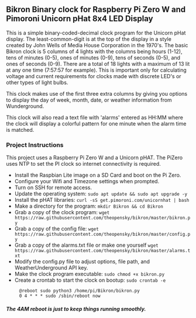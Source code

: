 ## **Bikron Binary clock for Raspberry Pi Zero W and Pimoroni Unicorn pHat 8x4 LED Display**

This is a simple binary-coded-decimal clock program for the Unicorn pHat display. The least-common-digit is at the top of the display in a style created by John Wells of Media House Corporation in the 1970's. The basic Bikron clock is 5 columns of 4 lights with the columns being hours (1-12), tens of minutes (0-5), ones of minutes (0-9), tens of seconds (0-5), and ones of seconds (0-9). There are a total of 18 lights with a maximum of 13 lit at any one time (7:57:57 for example). This is important only for calculating voltage and current requirements for clocks made with discrete LED's or other types of light bulbs. 

This clock makes use of the first three extra columns by giving you options to display the day of week, month, date, or weather information from Wunderground.

This clock will also read a text file with 'alarms' entered as HH:MM where the clock will display a colorful pattern for one minute when the alarm time is matched. 

### **Project Instructions**

This project uses a Raspberry Pi Zero W and a Unicorn pHAT. The PiZero uses NTP to set the PI clock so internet connectivity is required.
* Install the Raspbian Lite image on a SD Card and boot on the Pi Zero.
* Configure your Wifi and Timezone settings when prompted.
* Turn on SSH for remote access.
* Update the operating system: ```sudo apt update && sudo apt upgrade -y```
* Install the pHAT libraries: ```curl -sS get.pimoroni.com/unicornhat | bash```
* Make a directory for the program: ```mkdir Bikron && cd Bikron```
* Grab a copy of the clock program: ```wget https://raw.githubusercontent.com/theopensky/bikron/master/bikron.py```
* Grab a copy of the config file: ```wget https://raw.githubusercontent.com/theopensky/bikron/master/config.py```
* Grab a copy of the alarms.txt file or make one yourself ```wget https://raw.githubusercontent.com/theopensky/bikron/master/alarms.txt```
* Modify the config.py file to adjust options, file path, and WeatherUnderground API key.
* Make the clock program executable: ```sudo chmod +x bikron.py```
* Create a crontab to start the clock on bootup: ```sudo crontab -e```
```
     @reboot sudo python3 /home/pi/Bikron/bikron.py
     0 4 * * * sudo /sbin/reboot now
```
##### The 4AM reboot is just to keep things running smoothly.

